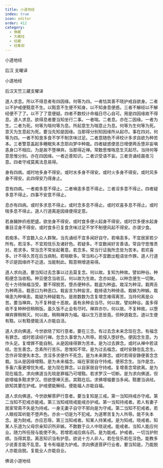 ```yaml
---
title: 小道地经
index: true
icon: editor
order: 412
category:
  - 佛藏
  - 大藏经
  - 经藏
  - 经集部
---
```


  小道地经  

后汉 支曜译  

小道地经  

后汉天竺三藏支曜译  

道人求息。所以不得息者有四因缘。何等为四。一者怙其善不晓护戒自欲身。二者以不护戒便黠意不生。以黠意不生便不知身。以不知身意便惑。三者不解经以不解经便不了了。以不了了意便疑。四者不数校计命福日尽心自可。用是四因缘故不得息。道人求息。欲得息者要当知坐行二事。一者喘。二者息。亦在二因缘。一者为生。二者为死。何等为喘何等为息。所起意生为喘意止为息。何等为生何等为死。意灭为生意起为死。要当先知是因缘。当那得分别知因缘所从起尽。事在四对。何等为四。一者不知食多食不学不制贪味过足。二者意随色不谛校计多求自欲为种苦本。三者警意盖起多睡眠失本念耶向梦中种栽。四者疑惑便恶日增便两舌堕非妄嗔恚身口不相应。为是故不堕禅弃。当那得近禅。常数思惟喘息生灭起尽。当持何等意思惟分别。亦在四因缘。一者近善知识。二者识受语不妄。三者贪诵经晨夜习意。四者守戒莫离法息易得。  

身有四病。或时地多身不得安。或时水多身不得安。或时火多身不得安。或时风多身不得安。此四得安乃得身止。  

意有四病。一者痴多意不得止。二者嗔恚多意不得止。三者淫多意不得止。四者疑多意不得止。四事不安意不得止。  

息亦有四病。或时多求息不得止。或时念多息不得止。或时欢喜多息不得止。或时喘多息不得止。道人行道离是因缘便得定意。  

若身臃肿疥疮肥盛。欲坐身不得安。或时食多便火起身不得安。或时饮多便水起身重目涩身不得安。或时食多已复食贪味过足不学不制便风起不得安。亦谓少食。  

若痴多。不宜数入众人群聚。当先诵经不宜多闻好自守。若嗔恚多。不宜居家若少所有。若淫多。不宜观伎乐及诸好色。若疑多。不宜数闻好言善语。常自守思惟责对。若求多。常当念不常坐起著意。若念多。常当行证我所念皆为苦本。若欢喜多。计不得久苦在后当病制。若喘欷多。常当和心不宜数出粗语坐作罪。道人行道不识是因缘终不近道。当能制此。黠意稍增道易得。  

道人求向道。要当知过去念事以过去莫复念。何以故。复知为种故。譬如种谷。种稻便念当收稻。种豆便念当收豆。何以故为生故。念亦如是。以种念便生一切聚。在十方待殃福当受。要不得脱苦。堕杀便种杀。栽盗为种盗。栽淫为种淫。栽两舌为种两舌。栽恶口为种恶口。栽妄言为种妄言。栽绮语为种绮语。栽嫉为种嫉。栽嗔恚为种嗔恚。栽疑为种疑栽为。是故数数为念复增念难得离苦。当持何离是众苦。要当禅弃。为不复种是十恶故。虽有余种会当尽。何以故。譬如种谷。虽多得收不复种种但稍稍饭。虽久饭不止会有尽时。禅弃亦尔。何以故。不复种故。以堕禅弃罪稍稍灭。何以故。稍稍禅弃为福。福以生万恶皆竟。但种道栽念。道以生便有黠。以有黠便能活人亦能自活。  

道人求向佛道。今世欲晓了知行意者。要在三念。有过去念未来念现在念。有福念有罪念。或时若读经行禅。忽念久事曾为人所辱。若侵入堕好色。便因念生意。为作头足。复增罪不能自制。从是因缘得罪为苦本。是为过去罪念。或时从禅中若读经。忽生善念。念素所行苦乐。思惟知不常。是为过去福念。或时安静忽乱念生。念作非常便失本念。贪淫多求便作不死念。是为未来罪念。或时若得安静便善念念栽。当从是因缘增黠。是为未来福念。端在家居自守持戒。便邪念生。当作是念。多畜六畜更增忧失戒。是为现在罪念。以自家居自守持戒。复增善念常欲离。是为现在福念。求向佛道当先晓是罪福乃可增黠。若求罗汉一切断。是为求向佛道。但欲增福多黠求罗汉。但欲堕禅灭恶。其黠在后。求佛增福要当多闻。黠要当讽经。欲知其要在护戒。护戒便能解经。便能福人亦能自福。  

道人求向佛道。今世欲解菩萨行意者。要当复知是三戒。第一当知持戒亦守戒。第二当知不犯戒亦能戒。第三当知戒晓戒能戒亦护戒。第一当知持戒者。若人有妻子居家常斋不失是为持戒。一身无妻子自守不邪向是为守戒。第二当知不犯戒者。若人眼视耳听能不堕声色。亦余一切是为不犯戒。为道寒苦复为人所辱。能不失本念。是为耐戒。亦应忍辱。第三当知戒者。知某人持某戒。是为知戒。晓戒者。知某人乐道为父母宗亲知识所非嫉。不数数于众人中晓说戒。能戒者。当知人能应何业。随力所任授与能使不失。若增若减应病与药。是为能戒。护戒者。一切当护附顺。当得其意。离恶知识当有护意。欲说十方人非人。若在伎乐若在淫色。能教多少说善言能不乱意。复令有福是为护戒。求向佛道菩萨行业者。要当知是。乃能脱人亦能自脱。复能业人亦能自业。  

佛说小道地经  
